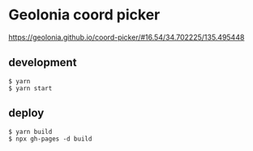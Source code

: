 # Geolonia coord picker

https://geolonia.github.io/coord-picker/#16.54/34.702225/135.495448

## development

```shell
$ yarn
$ yarn start
```

## deploy

```shell
$ yarn build
$ npx gh-pages -d build
```